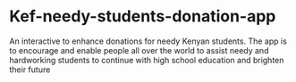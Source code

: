 # Kef-needy-students-donation-app
An interactive to enhance donations for needy Kenyan students. The app is to encourage and enable people all over the world to assist needy and hardworking students to continue with high school education and brighten their future
